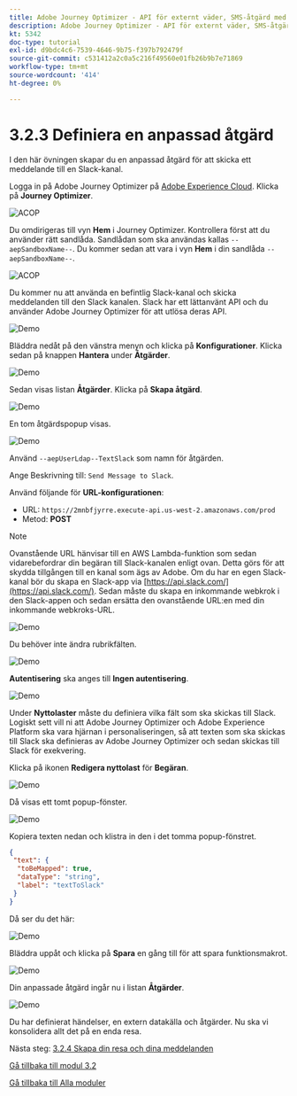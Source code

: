 ```yaml
---
title: Adobe Journey Optimizer - API för externt väder, SMS-åtgärd med mera - Definiera anpassade åtgärder
description: Adobe Journey Optimizer - API för externt väder, SMS-åtgärd med mera - Definiera anpassade åtgärder
kt: 5342
doc-type: tutorial
exl-id: d9bdc4c6-7539-4646-9b75-f397b792479f
source-git-commit: c531412a2c0a5c216f49560e01fb26b9b7e71869
workflow-type: tm+mt
source-wordcount: '414'
ht-degree: 0%

---
```


# 3.2.3 Definiera en anpassad åtgärd

I den här övningen skapar du en anpassad åtgärd för att skicka ett meddelande till en Slack-kanal.

Logga in på Adobe Journey Optimizer på [Adobe Experience Cloud](https://experience.adobe.com). Klicka på **Journey Optimizer**.

![ACOP](./../../../modules/ajo-b2c/module3.1/images/acophome.png)

Du omdirigeras till vyn **Hem** i Journey Optimizer. Kontrollera först att du använder rätt sandlåda. Sandlådan som ska användas kallas `--aepSandboxName--`. Du kommer sedan att vara i vyn **Hem** i din sandlåda `--aepSandboxName--`.

![ACOP](./../../../modules/ajo-b2c/module3.1/images/acoptriglp.png)

Du kommer nu att använda en befintlig Slack-kanal och skicka meddelanden till den Slack kanalen. Slack har ett lättanvänt API och du använder Adobe Journey Optimizer för att utlösa deras API.

![Demo](./images/slack.png)

Bläddra nedåt på den vänstra menyn och klicka på **Konfigurationer**. Klicka sedan på knappen **Hantera** under **Åtgärder**.

![Demo](./images/menuactions.png)

Sedan visas listan **Åtgärder**. Klicka på **Skapa åtgärd**.

![Demo](./images/acthome.png)

En tom åtgärdspopup visas.

![Demo](./images/emptyact.png)

Använd `--aepUserLdap--TextSlack` som namn för åtgärden.

Ange Beskrivning till: `Send Message to Slack`.

Använd följande för **URL-konfigurationen**:

- URL: `https://2mnbfjyrre.execute-api.us-west-2.amazonaws.com/prod`
- Metod: **POST**

>[!NOTE]
>
>Ovanstående URL hänvisar till en AWS Lambda-funktion som sedan vidarebefordrar din begäran till Slack-kanalen enligt ovan. Detta görs för att skydda tillgången till en kanal som ägs av Adobe. Om du har en egen Slack-kanal bör du skapa en Slack-app via [https://api.slack.com/](https://api.slack.com/). Sedan måste du skapa en inkommande webkrok i den Slack-appen och sedan ersätta den ovanstående URL:en med din inkommande webkroks-URL.

![Demo](./images/slackname.png)

Du behöver inte ändra rubrikfälten.

![Demo](./images/slackurl.png)

**Autentisering** ska anges till **Ingen autentisering**.

![Demo](./images/slackauth.png)

Under **Nyttolaster** måste du definiera vilka fält som ska skickas till Slack. Logiskt sett vill ni att Adobe Journey Optimizer och Adobe Experience Platform ska vara hjärnan i personaliseringen, så att texten som ska skickas till Slack ska definieras av Adobe Journey Optimizer och sedan skickas till Slack för exekvering.

Klicka på ikonen **Redigera nyttolast** för **Begäran**.

![Demo](./images/slackmsgp.png)

Då visas ett tomt popup-fönster.

![Demo](./images/slackmsgpopup.png)

Kopiera texten nedan och klistra in den i det tomma popup-fönstret.

```json
{
 "text": {
  "toBeMapped": true,
  "dataType": "string",
  "label": "textToSlack"
 }
}
```

Då ser du det här:

![Demo](./images/slackmsgpopup1.png)

Bläddra uppåt och klicka på **Spara** en gång till för att spara funktionsmakrot.

![Demo](./images/slackmsgpopup3.png)

Din anpassade åtgärd ingår nu i listan **Åtgärder**.

![Demo](./images/slackdone.png)

Du har definierat händelser, en extern datakälla och åtgärder. Nu ska vi konsolidera allt det på en enda resa.

Nästa steg: [3.2.4 Skapa din resa och dina meddelanden](./ex4.md)

[Gå tillbaka till modul 3.2](journey-orchestration-external-weather-api-sms.md)

[Gå tillbaka till Alla moduler](../../../overview.md)

